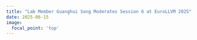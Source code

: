 ```yaml
---
title: "Lab Member Guanghui Song Moderates Session 6 at EuroLLVM 2025"
date: 2025-06-15
image:
  focal_point: 'top'
---
```






